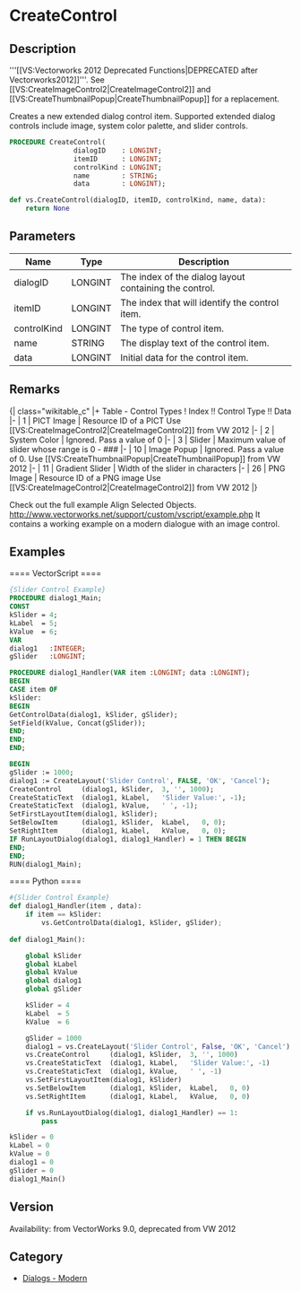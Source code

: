 # CreateControl

## Description
'''[[VS:Vectorworks 2012 Deprecated Functions|DEPRECATED after Vectorworks2012]]'''. See [[VS:CreateImageControl2|CreateImageControl2]] and [[VS:CreateThumbnailPopup|CreateThumbnailPopup]] for a replacement.

Creates a new extended dialog control item. Supported extended dialog controls include image, system color palette, and slider controls.

```pascal
PROCEDURE CreateControl(
				dialogID    : LONGINT;
				itemID      : LONGINT;
				controlKind : LONGINT;
				name        : STRING;
				data        : LONGINT);
```

```python
def vs.CreateControl(dialogID, itemID, controlKind, name, data):
    return None
```

## Parameters
|Name|Type|Description|
|---|---|---|
|dialogID|LONGINT|The index of the dialog layout containing the control.|
|itemID|LONGINT|The index that will identify the control item.|
|controlKind|LONGINT|The type of control item.|
|name|STRING|The display text of the control item.|
|data|LONGINT|Initial data for the control item.|

## Remarks
{| class="wikitable_c"
|+ Table - Control Types
! Index !! Control Type !! Data
|- 
| 1
| PICT Image
| Resource ID of a PICT
Use [[VS:CreateImageControl2|CreateImageControl2]] from VW 2012
|- 
| 2
| System Color 
| Ignored. Pass a value of 0
|- 
| 3
| Slider 
| Maximum value of slider whose range is 0 - ###
|- 
| 10 
| Image Popup 
| Ignored. Pass a value of 0.
Use [[VS:CreateThumbnailPopup|CreateThumbnailPopup]] from VW 2012
|- 
| 11 
| Gradient Slider 
| Width of the slider in characters
|- 
| 26 
| PNG Image
| Resource ID of a PNG image
Use [[VS:CreateImageControl2|CreateImageControl2]] from VW 2012
|}

Check out the full example Align Selected Objects.
http://www.vectorworks.net/support/custom/vscript/example.php
It contains a working example on a modern dialogue with an image control.

## Examples
==== VectorScript ====
```pascal
{Slider Control Example}
PROCEDURE dialog1_Main;
CONST
kSlider = 4;
kLabel  = 5;
kValue  = 6;
VAR
dialog1   :INTEGER;
gSlider   :LONGINT;

PROCEDURE dialog1_Handler(VAR item :LONGINT; data :LONGINT);
BEGIN
CASE item OF
kSlider:
BEGIN
GetControlData(dialog1, kSlider, gSlider);
SetField(kValue, Concat(gSlider));
END;
END;
END;

BEGIN
gSlider := 1000;
dialog1 := CreateLayout('Slider Control', FALSE, 'OK', 'Cancel');
CreateControl     (dialog1, kSlider,  3, '', 1000);
CreateStaticText  (dialog1, kLabel,   'Slider Value:', -1);
CreateStaticText  (dialog1, kValue,   ' ', -1);
SetFirstLayoutItem(dialog1, kSlider);
SetBelowItem      (dialog1, kSlider,  kLabel,   0, 0);
SetRightItem      (dialog1, kLabel,   kValue,   0, 0);
IF RunLayoutDialog(dialog1, dialog1_Handler) = 1 THEN BEGIN
END;
END;
RUN(dialog1_Main);
```
==== Python ====
```python
#{Slider Control Example}
def dialog1_Handler(item , data):
	if item == kSlider:
		vs.GetControlData(dialog1, kSlider, gSlider);
	
def dialog1_Main():

	global kSlider
	global kLabel
	global kValue
	global dialog1
	global gSlider

	kSlider = 4
	kLabel  = 5
	kValue  = 6

	gSlider = 1000
	dialog1 = vs.CreateLayout('Slider Control', False, 'OK', 'Cancel')
	vs.CreateControl     (dialog1, kSlider,  3, '', 1000)
	vs.CreateStaticText  (dialog1, kLabel,   'Slider Value:', -1)
	vs.CreateStaticText  (dialog1, kValue,   ' ', -1)
	vs.SetFirstLayoutItem(dialog1, kSlider)
	vs.SetBelowItem      (dialog1, kSlider,  kLabel,   0, 0)
	vs.SetRightItem      (dialog1, kLabel,   kValue,   0, 0)

	if vs.RunLayoutDialog(dialog1, dialog1_Handler) == 1:
		pass

kSlider = 0
kLabel = 0
kValue = 0
dialog1 = 0
gSlider = 0
dialog1_Main()
```

## Version
Availability: from VectorWorks 9.0, deprecated from VW 2012

## Category
* [Dialogs - Modern](../Categories/Dialogs%20-%20Modern.md)
